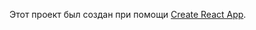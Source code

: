 ﻿Этот проект был создан при помощи
[Create React App](https://github.com/facebook/create-react-app). 